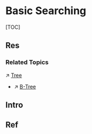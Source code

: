 # Basic Searching

[TOC]



## Res
### Related Topics
↗ [Tree](../../📌%20Algorithms%20Basics%20&%20Data%20Structure/Data%20Structures/Tree/Tree.md)
- ↗ [B-Tree](../../📌%20Algorithms%20Basics%20&%20Data%20Structure/Data%20Structures/Tree/B%20Trees/B-Tree.md)



## Intro



## Ref
